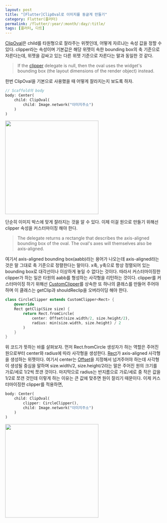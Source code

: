 ```yaml
---
layout: post
title: "[Flutter]ClipOval로 이미지를 둥글게 만들기"
category: Flutter(플러터)
permalink: /flutter/:year/:month/:day/:title/
tags: [플러터, 다트]
---
```


[ClipOval](https://docs.flutter.io/flutter/widgets/ClipOval-class.html)은 child를 타원형으로 잘라주는 위젯인데, 어떻게 자르냐는 속성 값을 정할 수 있다. clipper라는 속성이며 기본값은 해당 위젯이 속한 bounding box의 축 기준으로 자른다는데, 위젯을 감싸고 있는 다른 위젯 기준으로 자른다는 말과 동일한 것 같다.

> If the [clipper](https://docs.flutter.io/flutter/widgets/ClipOval/clipper.html) delegate is null, then the oval uses the widget's bounding box (the layout dimensions of the render object) instead. 

한번 ClipOval을 기본으로 사용했을 때 어떻게 잘라지는지 보도록 하자.

```dart
// Scaffold의 body
body: Center(
	child: ClipOval(
    	child: Image.network("이미지주소")
    )
)
```

<img src="https://user-images.githubusercontent.com/35518072/42549348-9ae3b18c-8506-11e8-8326-2744f227ffe9.png" width="300px">

단순히 이미지 박스에 맞게 잘라지는 것을 알 수 있다. 이제 이걸 원으로 만들기 위해선 clipper 속성을 커스터마이징 해야 한다.

> The delegate returns a rectangle that describes the axis-aligned bounding box of the oval. The oval's axes will themselves also be axis-aligned. 

여기서 axis-aligned bounding box(aabb)라는 용어가 나오는데 axis-aligned라는 것은 말 그대로 축 기준으로 정렬한다는 말이다. x축, y축으로 항상 정렬되어 있는 bounding box로 대각선이나 이상하게 놓일 수 없다는 것이다. 따라서 커스터마이징한 clipper가 하는 일은 타원의 aabb를 형성하는 사각형을 리턴하는 것이다. clipper를 커스터마이징 하기 위해선 [CustomClipper](https://docs.flutter.io/flutter/rendering/CustomClipper-class.html)를 상속한 또 하나의 클래스를 만들어 주어야 하며 이 클래스는 getClip과 shouldReclip을 오버라이딩 해야 한다.

```dart
class CircleClipper extends CustomClipper<Rect> {
	@override
    Rect getClip(Size size) {
        return Rect.fromCircle(
        	center: Offset(size.width/2, size.height/2),
            radius: min(size.width, size.height) / 2
        )
    }
}
```

위 코드가 뜻하는 바를 살펴보자. 먼저 Rect.fromCircle 생성자가 하는 역할은 주어진 원으로부터 center와 radius에 따라 사각형을 생성한다. [Rect](https://docs.flutter.io/flutter/dart-ui/Rect-class.html)가 axis-aligned 사각형을 생성하는 위젯이다. 여기서 center는 [Offset](https://docs.flutter.io/flutter/dart-ui/Offset-class.html)을 지정해서 넘겨주어야 하는데 사각형이 생성될 중심을 말하며 size.width/2, size.height/2라는 말은 주어진 원의 크기를 가로/세로 1/2씩 쪼갠 것이다. 마지막으로 radius는 반지름으로 가로/세로 중 작은 값을 1/2로 쪼갠 것인데 이렇게 하는 이유는 큰 값에 맞추면 원이 잘리기 때문이다. 이제 커스터마이징한 clipper를 적용하면,

```dart
body: Center(
	child: ClipOval(
        clipper: CircleClipper(),
    	child: Image.network("이미지주소")
    )
)
```

<img src="https://user-images.githubusercontent.com/35518072/42549904-8897b098-8509-11e8-972c-0e11109f3ab2.png" width="300px">